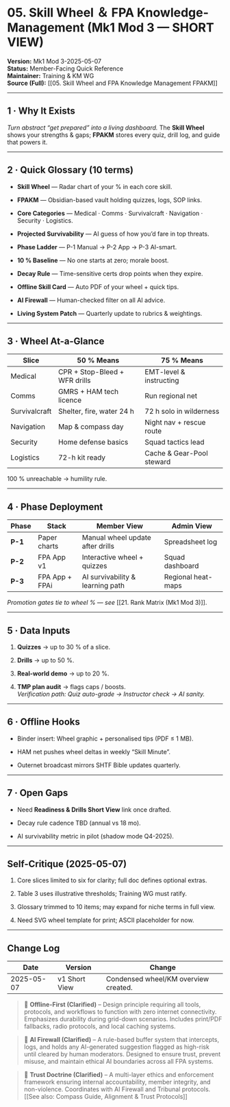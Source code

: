 # 05. Skill Wheel ＆ FPA Knowledge-Management (Mk1 Mod 3 — SHORT VIEW)

**Version:** Mk1 Mod 3-2025-05-07  
**Status:** Member-Facing Quick Reference  
**Maintainer:** Training & KM WG  
**Source (Full):** [[05. Skill Wheel and FPA Knowledge Management FPAKM]] 

---

## 1 · Why It Exists

_Turn abstract “get prepared” into a living dashboard._ The **Skill Wheel** shows your strengths & gaps; **FPAKM** stores every quiz, drill log, and guide that powers it.

---

## 2 · Quick Glossary (10 terms)

- **Skill Wheel** — Radar chart of your % in each core skill.
    
- **FPAKM** — Obsidian-based vault holding quizzes, logs, SOP links.
    
- **Core Categories** — Medical · Comms · Survivalcraft · Navigation · Security · Logistics.
    
- **Projected Survivability** — AI guess of how you’d fare in top threats.
    
- **Phase Ladder** — P-1 Manual → P-2 App → P-3 AI-smart.
    
- **10 % Baseline** — No one starts at zero; morale boost.
    
- **Decay Rule** — Time-sensitive certs drop points when they expire.
    
- **Offline Skill Card** — Auto PDF of your wheel + quick tips.
    
- **AI Firewall** — Human-checked filter on all AI advice.
    
- **Living System Patch** — Quarterly update to rubrics & weightings.
    

---

## 3 · Wheel At-a-Glance

|Slice|50 % Means|75 % Means|
|---|---|---|
|Medical|CPR + Stop-Bleed + WFR drills|EMT-level & instructing|
|Comms|GMRS + HAM tech licence|Run regional net|
|Survivalcraft|Shelter, fire, water 24 h|72 h solo in wilderness|
|Navigation|Map & compass day|Night nav + rescue route|
|Security|Home defense basics|Squad tactics lead|
|Logistics|72-h kit ready|Cache & Gear-Pool steward|

100 % unreachable → humility rule.

---

## 4 · Phase Deployment

|Phase|Stack|Member View|Admin View|
|---|---|---|---|
|**P-1**|Paper charts|Manual wheel update after drills|Spreadsheet log|
|**P-2**|FPA App v1|Interactive wheel + quizzes|Squad dashboard|
|**P-3**|FPA App + FPAi|AI survivability & learning path|Regional heat-maps|

_Promotion gates tie to wheel % — see_ [[21. Rank Matrix (Mk1 Mod 3)]].

---

## 5 · Data Inputs

1. **Quizzes** → up to 30 % of a slice.
    
2. **Drills** → up to 50 %.
    
3. **Real-world demo** → up to 20 %.
    
4. **TMP plan audit** → flags caps / boosts.  
    _Verification path: Quiz auto-grade → Instructor check → AI sanity._
    

---

## 6 · Offline Hooks

- Binder insert: Wheel graphic + personalised tips (PDF ≤ 1 MB).
    
- HAM net pushes wheel deltas in weekly “Skill Minute”.
    
- Outernet broadcast mirrors SHTF Bible updates quarterly.
    

---

## 7 · Open Gaps

- Need **Readiness & Drills Short View** link once drafted.
    
- Decay rule cadence TBD (annual vs 18 mo).
    
- AI survivability metric in pilot (shadow mode Q4-2025).
    

---

## Self-Critique (2025-05-07)

1. Core slices limited to six for clarity; full doc defines optional extras.
    
2. Table 3 uses illustrative thresholds; Training WG must ratify.
    
3. Glossary trimmed to 10 items; may expand for niche terms in full view.
    
4. Need SVG wheel template for print; ASCII placeholder for now.
    

---

## Change Log

| Date       | Version       | Change                               |
| ---------- | ------------- | ------------------------------------ |
| 2025-05-07 | v1 Short View | Condensed wheel/KM overview created. |

<!-- Clarification Insert (Top of File) -->
> 🔁 **Offline-First (Clarified)** – Design principle requiring all tools, protocols, and workflows to function with zero internet connectivity. Emphasizes durability during grid-down scenarios. Includes print/PDF fallbacks, radio protocols, and local caching systems.

> 🔁 **AI Firewall (Clarified)** – A rule-based buffer system that intercepts, logs, and holds any AI-generated suggestion flagged as high-risk until cleared by human moderators. Designed to ensure trust, prevent misuse, and maintain ethical AI boundaries across all FPA systems.

> 🔁 **Trust Doctrine (Clarified)** – A multi-layer ethics and enforcement framework ensuring internal accountability, member integrity, and non-violence. Coordinates with AI Firewall and Tribunal protocols. [[See also: Compass Guide, Alignment & Trust Protocols]]